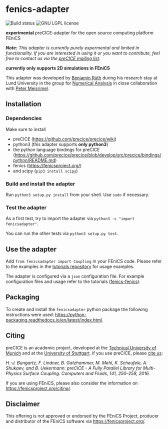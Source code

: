 # fenics-adapter

<a style="text-decoration: none" href="https://travis-ci.org/precice/fenics-adapter" target="_blank">
    <img src="https://travis-ci.org/precice/fenics-adapter.svg?branch=master" alt="Build status">
</a>
<a style="text-decoration: none" href="https://github.com/precice/fenics-adapter/blob/master/LICENSE" target="_blank">
    <img src="https://img.shields.io/github/license/precice/fenics-adapter.svg" alt="GNU LGPL license">
</a>

**experimental** preCICE-adapter for the open source computing platform FEniCS

_**Note:** This adapter is currently purely expermental and limited in functionality. If you are interested in using it or you want to contribute, feel free to contact us via the [preCICE mailing list](https://mailman.informatik.uni-stuttgart.de/mailman/listinfo/precice)._

**currently only supports 2D simulations in FEniCS**

This adapter was developed by [Benjamin Rüth](https://www5.in.tum.de/wiki/index.php/Benjamin_R%C3%BCth,_M.Sc._(hons)) during his research stay at Lund University in the group for [Numerical Analysis](http://www.maths.lu.se/english/research/research-divisions/numerical-analysis/) in close collaboration with [Peter Meisrimel](https://www.lunduniversity.lu.se/lucat/user/09d80f0367a060bcf2a22d7c22e5e504).

## Installation

### Dependencies

Make sure to install 

* preCICE (https://github.com/precice/precice/wiki)
* python3 (this adapter supports **only python3**)
* the python language bindings for preCICE (https://github.com/precice/precice/blob/develop/src/precice/bindings/python/README.md)
* fenics (https://fenicsproject.org/)
* and scipy (`pip3 install scipy`)

### Build and install the adapter

Run ``python3 setup.py install`` from your shell. Use ``sudo`` if necessary.

### Test the adapter

As a first test, try to import the adapter via `python3 -c "import fenicsadapter"`.

You can run the other tests via `python3 setup.py test`.

## Use the adapter

Add ``from fenicsadapter import Coupling`` in your FEniCS code. Please refer to the examples in the [tutorials repository](https://github.com/precice/tutorials) for usage examples.

The adapter is configured via a `json` configuration file. For example configuration files and usage refer to the tutorials ([fenics-fenics](https://github.com/precice/tutorials/tree/master/HT/partitioned-heat/fenics-fenics)).
## Packaging

To create and install the `fenicsadapter` python package the following instructions were used: https://python-packaging.readthedocs.io/en/latest/index.html.

## Citing

preCICE is an academic project, developed at the [Technical University of Munich](https://www5.in.tum.de/) and at the [University of Stuttgart](https://www.ipvs.uni-stuttgart.de/). If you use preCICE, please [cite us](https://www.precice.org/publications/):

*H.-J. Bungartz, F. Lindner, B. Gatzhammer, M. Mehl, K. Scheufele, A. Shukaev, and B. Uekermann: preCICE - A Fully Parallel Library for Multi-Physics Surface Coupling. Computers and Fluids, 141, 250–258, 2016.*

If you are using FEniCS, please also consider the information on https://fenicsproject.org/citing/.

## Disclaimer

This offering is not approved or endorsed by the FEniCS Project, producer and distributor of the FEniCS software via https://fenicsproject.org/.
